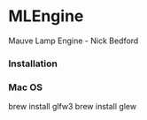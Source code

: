 MLEngine
========

Mauve Lamp Engine - Nick Bedford


### Installation



### Mac OS
brew install glfw3
brew install glew
